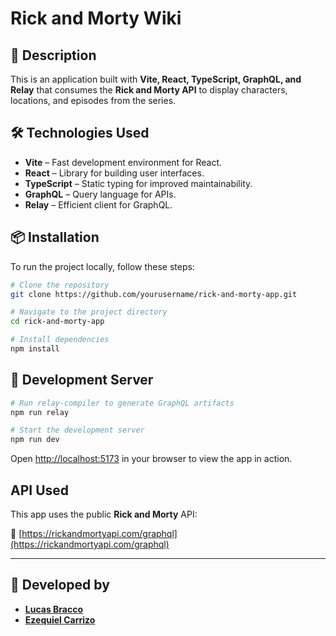# Rick and Morty Wiki

## 🚀 Description

This is an application built with **Vite, React, TypeScript, GraphQL, and Relay** that consumes the **Rick and Morty API** to display characters, locations, and episodes from the series.

## 🛠 Technologies Used

- **Vite** – Fast development environment for React.
- **React** – Library for building user interfaces.
- **TypeScript** – Static typing for improved maintainability.
- **GraphQL** – Query language for APIs.
- **Relay** – Efficient client for GraphQL.

## 📦 Installation

To run the project locally, follow these steps:

```bash
# Clone the repository
git clone https://github.com/yourusername/rick-and-morty-app.git

# Navigate to the project directory
cd rick-and-morty-app

# Install dependencies
npm install
```

## 🚀 Development Server

```bash
# Run relay-compiler to generate GraphQL artifacts
npm run relay

# Start the development server
npm run dev
```

Open [http://localhost:5173](http://localhost:5173) in your browser to view the app in action.

## API Used

This app uses the public **Rick and Morty** API:

🔗 [https://rickandmortyapi.com/graphql](https://rickandmortyapi.com/graphql)

---

## 🚀 **Developed by**

- [**Lucas Bracco**](https://github.com/luccas13)
- [**Ezequiel Carrizo**](https://github.com/Ezequiel-CE)
